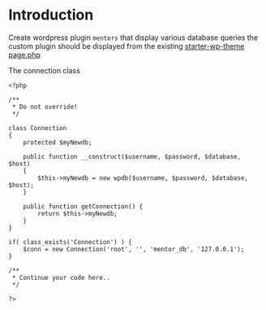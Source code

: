 # Introduction
Create wordpress plugin `mentors` that display various database queries the custom plugin should be displayed from the existing [starter-wp-theme page.php](https://github.com/boomcamp/starter-wp-theme/blob/master/mytheme/page.php)

The connection class 

```
<?php 

/**
 * Do not override!
 */

class Connection
{
	protected $myNewdb;

	public function __construct($username, $password, $database, $host)
	{
		$this->myNewdb = new wpdb($username, $password, $database, $host);
	}

	public function getConnection() {
		return $this->myNewdb;
	}
}

if( class_exists('Connection') ) {
    $conn = new Connection('root', '', 'mentor_db', '127.0.0.1');
}

/**
 * Continue your code here..
 */

?>
```
